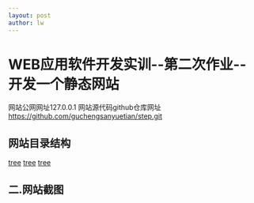 ```yaml
---
layout: post
author: lw
---
```


# WEB应用软件开发实训--第二次作业--开发一个静态网站

网站公网网址127.0.0.1  网站源代码github仓库网址 https://github.com/guchengsanyuetian/step.git

## 网站目录结构

[tree](https://github.com/guchengsanyuetian/step/blob/main/QQ%E5%9B%BE%E7%89%8720210428102711.png)
[tree](https://github.com/guchengsanyuetian/step/blob/main/QQ%E5%9B%BE%E7%89%8720210428102711.png)
[tree](https://github.com/guchengsanyuetian/step/blob/main/QQ%E5%9B%BE%E7%89%8720210428102721.png)

## 二.网站截图
